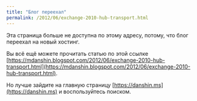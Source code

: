 ```yaml
---
title: "Блог переехал"
permalink: /2012/06/exchange-2010-hub-transport.html
---
```

Эта страница больше не доступна по этому адресу, потому, что блог переехал на новый хостинг.

Вы всё ещё можете прочитать статью по этой ссылке [https://mdanshin.blogspot.com/2012/06/exchange-2010-hub-transport.html](https://mdanshin.blogspot.com/2012/06/exchange-2010-hub-transport.html).

Но лучше зайдите на главную страницу [https://danshin.ms](https://danshin.ms) и воспользуйтесь поиском.